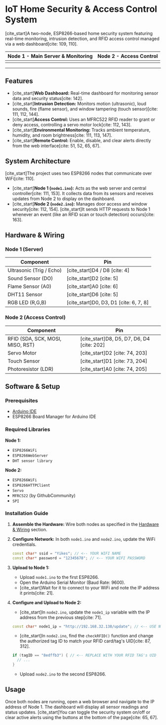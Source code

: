 # IoT Home Security & Access Control System

[cite\_start]A two-node, ESP8266-based home security system featuring real-time monitoring, intrusion detection, and RFID access control managed via a web dashboard[cite: 109, 110].

| Node 1 - Main Server & Monitoring | Node 2 - Access Control |
| :---: | :---: |
|  |  |

-----

## Features

  * [cite\_start]**Web Dashboard:** Real-time dashboard for monitoring sensor data and security status[cite: 142].
  * [cite\_start]**Intrusion Detection:** Monitors motion (ultrasonic), loud sounds, fire (flame sensor), and window tampering (touch sensor)[cite: 111, 112, 144].
  * [cite\_start]**Access Control:** Uses an MFRC522 RFID reader to grant or deny access, controlling a servo motor lock[cite: 112, 143].
  * [cite\_start]**Environmental Monitoring:** Tracks ambient temperature, humidity, and room brightness[cite: 111, 113, 147].
  * [cite\_start]**Remote Control:** Enable, disable, and clear alerts directly from the web interface[cite: 51, 52, 65, 67].

## System Architecture

[cite\_start]The project uses two ESP8266 nodes that communicate over WiFi[cite: 110].

  * [cite\_start]**Node 1 (`node1.ino`):** Acts as the web server and central controller[cite: 111, 153]. It collects data from its sensors and receives updates from Node 2 to display on the dashboard.
  * [cite\_start]**Node 2 (`node2.ino`):** Manages door access and window security[cite: 112, 154]. [cite\_start]It sends HTTP requests to Node 1 whenever an event (like an RFID scan or touch detection) occurs[cite: 163].

## Hardware & Wiring

### Node 1 (Server)

| Component | Pin |
|---|---|
| Ultrasonic (Trig / Echo) | [cite\_start]D4 / D8 [cite: 4] |
| Sound Sensor (DO) | [cite\_start]D2 [cite: 5] |
| Flame Sensor (A0) | [cite\_start]A0 [cite: 6] |
| DHT11 Sensor | [cite\_start]D6 [cite: 5] |
| RGB LED (R,G,B) | [cite\_start]D0, D3, D1 [cite: 6, 7, 8] |

### Node 2 (Access Control)

| Component | Pin |
|---|---|
| RFID (SDA, SCK, MOSI, MISO, RST) | [cite\_start]D8, D5, D7, D6, D4 [cite: 202] |
| Servo Motor | [cite\_start]D2 [cite: 74, 203] |
| Touch Sensor | [cite\_start]D1 [cite: 73, 204] |
| Photoresistor (LDR) | [cite\_start]A0 [cite: 74, 205] |

## Software & Setup

### Prerequisites

  * [Arduino IDE](https://www.arduino.cc/en/software)
  * ESP8266 Board Manager for Arduino IDE

### Required Libraries

**Node 1:**

  * `ESP8266WiFi`
  * `ESP8266WebServer`
  * `DHT sensor library`

**Node 2:**

  * `ESP8266WiFi`
  * `ESP8266HTTPClient`
  * `Servo`
  * `MFRC522` (by GithubCommunity)
  * `SPI`

### Installation Guide

1.  **Assemble the Hardware:** Wire both nodes as specified in the [Hardware & Wiring](https://www.google.com/search?q=%23hardware--wiring) section.

2.  **Configure Network:** In both `node1.ino` and `node2.ino`, update the WiFi credentials.

    ```cpp
    const char* ssid = "Yikes"; // <-- YOUR WIFI NAME
    const char* password = "12345678"; // <-- YOUR WIFI PASSWORD
    ```

3.  **Upload to Node 1:**

      * Upload `node1.ino` to the first ESP8266.
      * Open the Arduino Serial Monitor (Baud Rate: 9600).
      * [cite\_start]Wait for it to connect to your WiFi and note the IP address it prints[cite: 21].

4.  **Configure and Upload to Node 2:**

      * [cite\_start]In `node2.ino`, update the `node1_ip` variable with the IP address from the previous step[cite: 71].

    <!-- end list -->

    ```cpp
    const char* node1_ip = "http://192.168.32.138/update"; // <-- USE NODE 1's IP
    ```

      * [cite\_start]In `node2.ino`, find the `checkRFID()` function and change the authorized tag ID to match your RFID card/tag's UID[cite: 87, 312].

    <!-- end list -->

    ```cpp
    if (tagID == "8edffb3") { // <-- REPLACE WITH YOUR RFID TAG's UID
      // ...
    }
    ```

      * Upload `node2.ino` to the second ESP8266.

## Usage

Once both nodes are running, open a web browser and navigate to the IP address of Node 1. The dashboard will display all sensor readings and status updates. [cite\_start]You can toggle the security system on/off or clear active alerts using the buttons at the bottom of the page[cite: 65, 67].